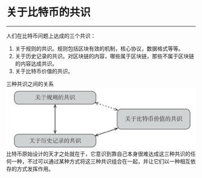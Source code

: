 <!--
 * @Author: ZhXZhao
 * @Date: 2020-02-12 20:55:39
 * @LastEditors  : ZhXZhao
 * @LastEditTime : 2020-02-12 21:21:12
 * @Description: 
 -->
# 关于比特币的共识

---



人们在比特币问题上达成的三个共识：
1. 关于规则的共识。规则包括区块有效的机制，核心协议，数据格式等等。
2. 关于历史记录的共识。对区块链的内容，哪些属于区块链，那些不属于区块链的内容达成共识。
3. 关于比特币价值的共识。

三种共识之间的关系
![三种共识之间的关系](pic/relationship.jpg "三种共识之间的关系")
比特币原始设计的天才之处就在于，它意识到靠自己本身很难达成这三种共识的任何一种，不过可以通过某种方式将这三种共识组合在一起，并让它们以一种相互依存的方式发挥作用。